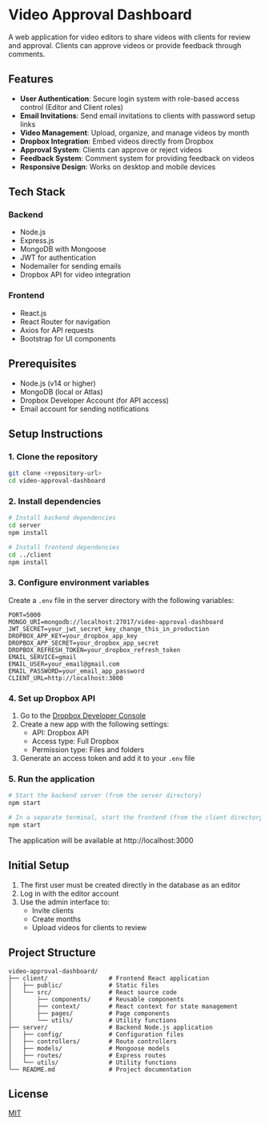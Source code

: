 # Video Approval Dashboard

A web application for video editors to share videos with clients for review and approval. Clients can approve videos or provide feedback through comments.

## Features

- **User Authentication**: Secure login system with role-based access control (Editor and Client roles)
- **Email Invitations**: Send email invitations to clients with password setup links
- **Video Management**: Upload, organize, and manage videos by month
- **Dropbox Integration**: Embed videos directly from Dropbox
- **Approval System**: Clients can approve or reject videos
- **Feedback System**: Comment system for providing feedback on videos
- **Responsive Design**: Works on desktop and mobile devices

## Tech Stack

### Backend
- Node.js
- Express.js
- MongoDB with Mongoose
- JWT for authentication
- Nodemailer for sending emails
- Dropbox API for video integration

### Frontend
- React.js
- React Router for navigation
- Axios for API requests
- Bootstrap for UI components

## Prerequisites

- Node.js (v14 or higher)
- MongoDB (local or Atlas)
- Dropbox Developer Account (for API access)
- Email account for sending notifications

## Setup Instructions

### 1. Clone the repository

```bash
git clone <repository-url>
cd video-approval-dashboard
```

### 2. Install dependencies

```bash
# Install backend dependencies
cd server
npm install

# Install frontend dependencies
cd ../client
npm install
```

### 3. Configure environment variables

Create a `.env` file in the server directory with the following variables:

```
PORT=5000
MONGO_URI=mongodb://localhost:27017/video-approval-dashboard
JWT_SECRET=your_jwt_secret_key_change_this_in_production
DROPBOX_APP_KEY=your_dropbox_app_key
DROPBOX_APP_SECRET=your_dropbox_app_secret
DROPBOX_REFRESH_TOKEN=your_dropbox_refresh_token
EMAIL_SERVICE=gmail
EMAIL_USER=your_email@gmail.com
EMAIL_PASSWORD=your_email_app_password
CLIENT_URL=http://localhost:3000
```

### 4. Set up Dropbox API

1. Go to the [Dropbox Developer Console](https://www.dropbox.com/developers/apps)
2. Create a new app with the following settings:
   - API: Dropbox API
   - Access type: Full Dropbox
   - Permission type: Files and folders
3. Generate an access token and add it to your `.env` file

### 5. Run the application

```bash
# Start the backend server (from the server directory)
npm start

# In a separate terminal, start the frontend (from the client directory)
npm start
```

The application will be available at http://localhost:3000

## Initial Setup

1. The first user must be created directly in the database as an editor
2. Log in with the editor account
3. Use the admin interface to:
   - Invite clients
   - Create months
   - Upload videos for clients to review

## Project Structure

```
video-approval-dashboard/
├── client/                 # Frontend React application
│   ├── public/             # Static files
│   └── src/                # React source code
│       ├── components/     # Reusable components
│       ├── context/        # React context for state management
│       ├── pages/          # Page components
│       └── utils/          # Utility functions
├── server/                 # Backend Node.js application
│   ├── config/             # Configuration files
│   ├── controllers/        # Route controllers
│   ├── models/             # Mongoose models
│   ├── routes/             # Express routes
│   └── utils/              # Utility functions
└── README.md               # Project documentation
```

## License

[MIT](LICENSE)

